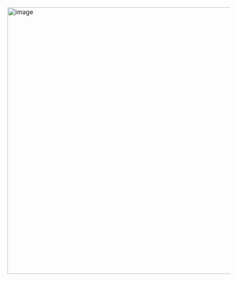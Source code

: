 <img width="603" alt="image" src="https://user-images.githubusercontent.com/82357065/170841159-00f60a51-1441-4092-921f-23186a387eeb.png">
